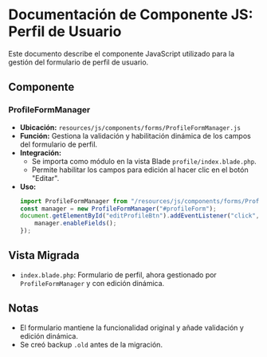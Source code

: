 # Documentación de Componente JS: Perfil de Usuario

Este documento describe el componente JavaScript utilizado para la gestión del formulario de perfil de usuario.

## Componente

### ProfileFormManager

-   **Ubicación:** `resources/js/components/forms/ProfileFormManager.js`
-   **Función:** Gestiona la validación y habilitación dinámica de los campos del formulario de perfil.
-   **Integración:**
    -   Se importa como módulo en la vista Blade `profile/index.blade.php`.
    -   Permite habilitar los campos para edición al hacer clic en el botón "Editar".
-   **Uso:**
    ```js
    import ProfileFormManager from "/resources/js/components/forms/ProfileFormManager.js";
    const manager = new ProfileFormManager("#profileForm");
    document.getElementById("editProfileBtn").addEventListener("click", () => {
        manager.enableFields();
    });
    ```

## Vista Migrada

-   `index.blade.php`: Formulario de perfil, ahora gestionado por `ProfileFormManager` y con edición dinámica.

## Notas

-   El formulario mantiene la funcionalidad original y añade validación y edición dinámica.
-   Se creó backup `.old` antes de la migración.
